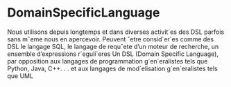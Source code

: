 # DomainSpecificLanguage

Nous utilisons depuis longtemps et dans diverses activit´es des DSL parfois sans mˆeme nous en apercevoir. Peuvent ˆetre consid´er´es comme des DSL le langage SQL, le langage de requˆete d’un moteur de recherche, un ensemble d’expressions r´eguli`eres
Un DSL (Domain Specific Language), par opposition aux langages de programmation g´en´eralistes tels que Python, Java, C++. . . et aux langages de mod´elisation g´en´eralistes tels que UML

